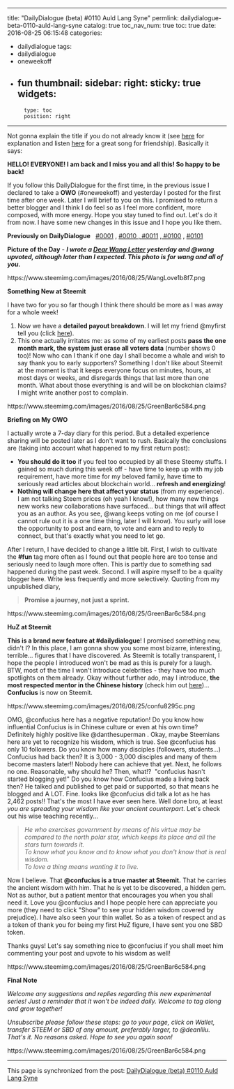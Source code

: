 
---
title: "DailyDialogue (beta) #0110  Auld Lang Syne"
permlink: dailydialogue-beta-0110-auld-lang-syne
catalog: true
toc_nav_num: true
toc: true
date: 2016-08-25 06:15:48
categories:
- dailydialogue
tags:
- dailydialogue
- oneweekoff
- fun
thumbnail: 
sidebar:
    right:
        sticky: true
widgets:
    -
        type: toc
        position: right
---


<html>
<p>Not gonna explain the title if you do not already know it (see <a href="https://en.wikipedia.org/wiki/Auld_Lang_Syne">here</a> for explanation and listen <a href="https://www.youtube.com/watch?v=p9m9DuhHBAo">here</a> for a great song for friendship). Basically it says:&nbsp;</p>
<p><strong>HELLO! EVERYONE! I am back and I miss you and all this! So happy to be back!</strong></p>
<p>If you follow this DailyDialogue for the first time, in the previous issue I declared to take a <strong>OWO</strong> (#oneweekoff) and yesterday I posted for the first time after one week. Later I will brief to you on this. I promised to return a better blogger and I think I do feel so as I feel more confident, more composed, with more energy. Hope you stay tuned to find out. Let's do it from now. I have some new changes in this issue and I hope you like them.&nbsp;</p>
<p><strong>Previously on DailyDialogue</strong> &nbsp;&nbsp;<a href="https://steemit.com/dailydialogue/@deanliu/dailydialogue-beta-0001-keeping-track-of-my-crypto-new-life">#0001</a> , <a href="https://steemit.com/dailydialogue/@deanliu/dailydialogue-beta-0010-i-said-there-is-no-theme-alright">#0010&nbsp;, </a><a href="https://steemit.com/dailydialogue/@deanliu/dailydialogue-beta-0011-out-of-steam">#0011</a> ,<a href="https://steemit.com/dailydialogue/@deanliu/dailydialogue-beta-0100-narcissism-why-not"> #0100</a> , <a href="https://steemit.com/steemit/@deanliu/owo-one-week-off-initiative-brought-to-you-by-dailydialogue-beta-0101">#0101</a></p>
<p><strong>Picture of the Day</strong> - <em><strong>I wrote a </strong></em><a href="https://steemit.com/fun/@deanliu/a-dear-wang-letter-how-i-miss-you-and-steemit"><em><strong>Dear Wang Letter</strong></em></a><em><strong> yesterday and @wang upvoted, although later than I expected. This photo is for wang and all of you.</strong></em></p>
<p>https://www.steemimg.com/images/2016/08/25/WangLove1b8f7.png</p>
<p><strong>Something New at Steemit</strong>&nbsp;</p>
<p>I have two for you so far though I think there should be more as I was away for a whole week!</p>
<ol>
  <li>Now we have a <strong>detailed payout breakdown</strong>. I will let my friend @myfirst tell you (click <a href="https://steemit.com/steemit/@myfirst/just-found-steemit-new-features">here</a>).</li>
  <li>This one actually irritates me: as some of my earliest posts<strong> pass the one month mark, the system just erase all voters data</strong> (number shows 0 too)! Now who can I thank if one day I shall become a whale and wish to say thank you to early supporters? Something I don't like about Steemit at the moment is that it keeps everyone focus on minutes, hours, at most days or weeks, and disregards things that last more than one month. What about those everything is and will be on blockchian claims? I might write another post to complain.</li>
</ol>
<p>https://www.steemimg.com/images/2016/08/25/GreenBar6c584.png</p>
<p><strong>Briefing on My OWO</strong></p>
<p>I actually wrote a 7-day diary for this period. But a detailed experience sharing will be posted later as I don't want to rush. Basically the conclusions are (taking into account what happened to my first return post):</p>
<ul>
  <li><strong>You should do it too</strong> if you feel too occupied by all these Steemy stuffs. I gained so much during this week off - have time to keep up with my job requirement, have more time for my beloved family, have time to seriously read articles about blockchain world...<strong> refresh and energizing</strong>!</li>
  <li><strong>Nothing will change here that affect your status</strong> (from my experience). I am not talking Steem prices (oh yeah I know!), how many new things new works new collaborations have surfaced... but things that will affect you as an author. As you see, @wang keeps voting on me (of course I cannot rule out it is a one time thing, later I will know). You surly will lose the opportunity to post and earn, to vote and earn and to reply to connect, but that's exactly what you need to let go.</li>
</ul>
<p>After I return, I have decided to change a little bit. First, I wish to cultivate the <strong>#fun </strong>tag more often as I found out that people here are too tense and seriously need to laugh more often. This is partly due to something sad happened during the past week. Second. I will aspire myself to be a quality blogger here. Write less frequently and more selectively. Quoting from my unpublished diary,</p>
<blockquote><strong>Promise a journey, not just a sprint.&nbsp;</strong></blockquote>
<p>https://www.steemimg.com/images/2016/08/25/GreenBar6c584.png</p>
<p><strong>HuZ at Steemit</strong>&nbsp;</p>
<p><strong>This is a brand new feature at #dailydialogue</strong>! I promised something new, didn't I? In this place, I am gonna show you some most bizarre, interesting, terrible... figures that I have discovered. As Steemit is totally transparent, I hope the people I introduced won't be mad as this is purely for a laugh. BTW, most of the time I won't introduce celebrities - they have too much spotlights on them already. Okay without further ado, may I introduce, <strong>the most respected mentor in the Chinese history</strong> (check him out <a href="https://en.wikipedia.org/wiki/Confucius">here</a>)...<strong> Confucius</strong> is now on Steemit.</p>
<p>https://www.steemimg.com/images/2016/08/25/confu8295c.png</p>
<p>OMG, @confucius here has a negative reputation! Do you know how influential Confucius is in Chinese culture or even at his own time? Definitely highly positive like @danthesuperman . Okay, maybe Steemians here are yet to recognize his wisdom, which is true. See @confucius has only 10 followers. Do you know how many disciples (followers, students...) Confucius had back then? It is 3,000 - 3,000 disciples and many of them become masters later!! Nobody here can achieve that yet. Next, he follows no one. Reasonable, why should he? Then, what!? &nbsp;"confucius hasn't started blogging yet!" Do you know how Confucius made a living back then? He talked and published to get paid or supported, so that means he blogged and A LOT. Fine. looks like @confucius did talk a lot as he has 2,462 posts!! That's the most I have ever seen here. Well done bro, at least <em>you are spreading your wisdom like your ancient counterpart</em>. Let's check out his wise teaching recently...</p>
<blockquote><em>He who exercises government by means of his virtue may be compared to the north polar star, which keeps its place and all the stars turn towards it.<br>
To know what you know and to know what you don't know that is real wisdom.<br>
To love a thing means wanting it to live.&nbsp;</em></blockquote>
<p>Now I believe. That <strong>@confucius is a true master at Steemit.</strong> That he carries the ancient wisdom with him. That he is yet to be discovered, a hidden gem. Not as author, but a patient mentor that encourages you when you shall need it. Love you @confucius and I hope people here can appreciate you more (they need to click "Show" to see your hidden wisdom covered by prejudice). I have also seen your thin wallet. So as a token of respect and as a token of thank you for being my first HuZ figure, I have sent you one SBD token. &nbsp;</p>
<p>Thanks guys! Let's say something nice to @confucius if you shall meet him commenting your post and upvote to his wisdom as well!</p>
<p>https://www.steemimg.com/images/2016/08/25/GreenBar6c584.png</p>
<p><strong>Final Note</strong>&nbsp;</p>
<p><em>Welcome any suggestions and replies regarding this new experimental series! Just a reminder that it won't be indeed daily. Welcome to tag along and grow together!</em> &nbsp;</p>
<p><em>Unsubscribe please follow these steps: go to your page, click on Wallet, transfer STEEM or SBD of any amount, preferably larger, to @deanlliu. That's it. No reasons asked. Hope to see you again soon!&nbsp;</em></p>
<p>https://www.steemimg.com/images/2016/08/25/GreenBar6c584.png</p>
</html>

- - -

This page is synchronized from the post: [DailyDialogue (beta) #0110  Auld Lang Syne](https://steemit.com/@deanliu/dailydialogue-beta-0110-auld-lang-syne)
